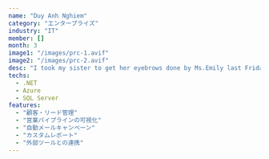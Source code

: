 ```yaml
---
name: "Duy Anh Nghiem"
category: "エンタープライズ"
industry: "IT"
member: []
month: 3
image1: "/images/prc-1.avif"
image2: "/images/prc-2.avif"
desc: "I took my sister to get her eyebrows done by Ms.Emily last Friday and she was really happy with the results. Emily gave her details and advised her gently to choose the perfect color that matches her face, and I was surprised that my sister was happy, even snoring throughout the process since she could not bear a single needle, and the outcome was so natural that I couldn't tell that it was a tattoo. I highly recommend Vy Brows Beauty if you want to have a better appearance."
techs:
  - .NET
  - Azure
  - SQL Server
features:
  - "顧客・リード管理"
  - "営業パイプラインの可視化"
  - "自動メールキャンペーン"
  - "カスタムレポート"
  - "外部ツールとの連携"
---
```

